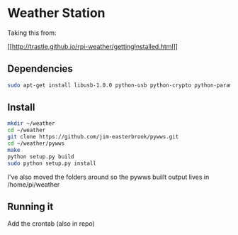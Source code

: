 Weather Station
=======

Taking this from: 

[[http://trastle.github.io/rpi-weather/gettingInstalled.html]]

## Dependencies


```bash
sudo apt-get install libusb-1.0.0 python-usb python-crypto python-paramiko gnuplot gettext sphinx-common
```

## Install

```bash
mkdir ~/weather
cd ~/weather
git clone https://github.com/jim-easterbrook/pywws.git
cd ~/weather/pywws
make
python setup.py build
sudo python setup.py install
```

I've also moved the folders around so the pywws buillt output lives in /home/pi/weather

## Running it

Add the crontab (also in repo)

```bash

```

